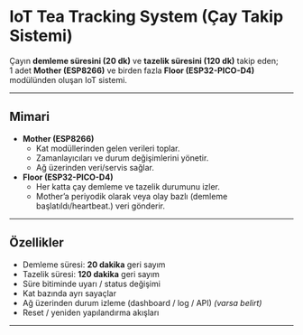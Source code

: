 # IoT Tea Tracking System (Çay Takip Sistemi)

Çayın **demleme süresini (20 dk)** ve **tazelik süresini (120 dk)** takip eden;  
1 adet **Mother (ESP8266)** ve birden fazla **Floor (ESP32-PICO-D4)** modülünden oluşan IoT sistemi.

---

## Mimari

- **Mother (ESP8266)**  
  - Kat modüllerinden gelen verileri toplar.  
  - Zamanlayıcıları ve durum değişimlerini yönetir.  
  - Ağ üzerinden veri/servis sağlar.  
- **Floor (ESP32-PICO-D4)**  
  - Her katta çay demleme ve tazelik durumunu izler.  
  - Mother’a periyodik olarak veya olay bazlı (demleme başlatıldı/heartbeat.) veri gönderir.


---

## Özellikler

- Demleme süresi: **20 dakika** geri sayım  
- Tazelik süresi: **120 dakika** geri sayım  
- Süre bitiminde uyarı / status değişimi  
- Kat bazında ayrı sayaçlar  
- Ağ üzerinden durum izleme (dashboard / log / API) *(varsa belirt)*  
- Reset / yeniden yapılandırma akışları

---
